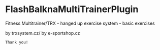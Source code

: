 # FlashBalknaMultiTrainerPlugin
Fitness Multitrainer/TRX - hanged up exercise system  - basic exercises

by trxsystem.cz/
by e-sportshop.cz

    Thank you!
